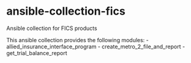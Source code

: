 # ansible-collection-fics
Ansible collection for FICS products

This ansible collection provides the following modules:
    - allied_insurance_interface_program
    - create_metro_2_file_and_report
    - get_trial_balance_report
